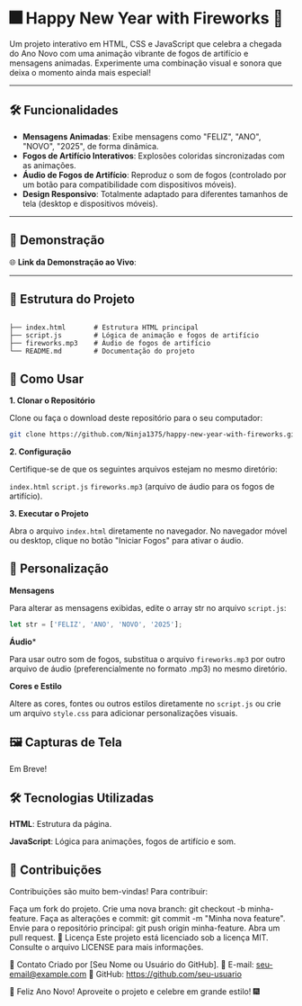 # 🎆 Happy New Year with Fireworks 🎇

Um projeto interativo em HTML, CSS e JavaScript que celebra a chegada do Ano Novo com uma animação vibrante de fogos de artifício e mensagens animadas. Experimente uma combinação visual e sonora que deixa o momento ainda mais especial!

---

## 🛠️ Funcionalidades

- **Mensagens Animadas**: Exibe mensagens como "FELIZ", "ANO", "NOVO", "2025", de forma dinâmica.
- **Fogos de Artifício Interativos**: Explosões coloridas sincronizadas com as animações.
- **Áudio de Fogos de Artifício**: Reproduz o som de fogos (controlado por um botão para compatibilidade com dispositivos móveis).
- **Design Responsivo**: Totalmente adaptado para diferentes tamanhos de tela (desktop e dispositivos móveis).

---

## 🚀 Demonstração

🌐 **Link da Demonstração ao Vivo**:

---

## 📁 Estrutura do Projeto

```plaintext

├── index.html       # Estrutura HTML principal
├── script.js        # Lógica de animação e fogos de artifício
├── fireworks.mp3    # Áudio de fogos de artifício
└── README.md        # Documentação do projeto
```

## 🔧 Como Usar

**1. Clonar o Repositório**

Clone ou faça o download deste repositório para o seu computador:

   ```bash
   git clone https://github.com/Ninja1375/happy-new-year-with-fireworks.git
   ```
**2. Configuração**

Certifique-se de que os seguintes arquivos estejam no mesmo diretório:

`index.html`
`script.js`
`fireworks.mp3` (arquivo de áudio para os fogos de artifício).

**3. Executar o Projeto**

Abra o arquivo `index.html` diretamente no navegador.
No navegador móvel ou desktop, clique no botão "Iniciar Fogos" para ativar o áudio.

## 🌟 Personalização

**Mensagens**

Para alterar as mensagens exibidas, edite o array str no arquivo `script.js`:

   ```javascript
   let str = ['FELIZ', 'ANO', 'NOVO', '2025'];
   ```
**Áudio***

Para usar outro som de fogos, substitua o arquivo ```fireworks.mp3``` por outro arquivo de áudio (preferencialmente no formato .mp3) no mesmo diretório.

**Cores e Estilo**

Altere as cores, fontes ou outros estilos diretamente no `script.js` ou crie um arquivo `style.css` para adicionar personalizações visuais.

## 🖼️ Capturas de Tela

Em Breve!

## 🛠️ Tecnologias Utilizadas

**HTML**: Estrutura da página.

**JavaScript**: Lógica para animações, fogos de artifício e som.

## 🤝 Contribuições

Contribuições são muito bem-vindas! Para contribuir:

Faça um fork do projeto.
Crie uma nova branch: git checkout -b minha-feature.
Faça as alterações e commit: git commit -m "Minha nova feature".
Envie para o repositório principal: git push origin minha-feature.
Abra um pull request.
📝 Licença
Este projeto está licenciado sob a licença MIT. Consulte o arquivo LICENSE para mais informações.

📧 Contato
Criado por [Seu Nome ou Usuário do GitHub].
📩 E-mail: seu-email@example.com
🐙 GitHub: https://github.com/seu-usuario

🎉 Feliz Ano Novo! Aproveite o projeto e celebre em grande estilo! 🎆
